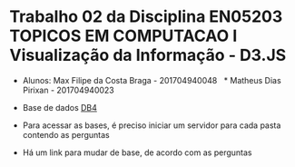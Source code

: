 # Trabalho 02 da Disciplina EN05203 TOPICOS EM COMPUTACAO I Visualização da Informação - D3.JS

* Alunos: Max Filipe da Costa Braga - 201704940048 &nbsp;
          * Matheus Dias Pirixan - 201704940023
          
* Base de dados [DB4](https://www.kaggle.com/zhengtzer/global-fisheries-aquaculture-department?select=Americas_Quantity.csv)

* Para acessar as bases, é preciso iniciar um servidor para cada pasta contendo as perguntas &nbsp;
* Há um link para mudar de base, de acordo com as perguntas

